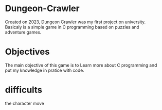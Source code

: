 # Dungeon-Crawler 
Created on 2023, Dungeon Crawler was my first project on university. Basicaly is a simple game in C programming based on puzzles and adventure games.

# Objectives
The main objective of this game is to Learn more about C programming and put my knowledge in pratice with code.

# difficults
the character move

